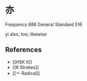# 亦
Frequency 886
General Standard 516

yì
also, too; likewise

## References
- [[HSK 6]]
- [[6 Strokes]]
- [[亠 Radical]]